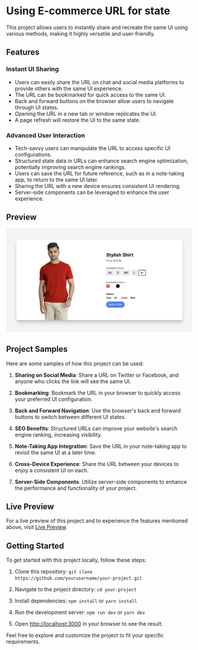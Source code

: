 # Using E-commerce URL for state 

This project allows users to instantly share and recreate the same UI using various methods, making it highly versatile and user-friendly.

## Features

### Instant UI Sharing

- Users can easily share the URL on chat and social media platforms to provide others with the same UI experience.
- The URL can be bookmarked for quick access to the same UI.
- Back and forward buttons on the browser allow users to navigate through UI states.
- Opening the URL in a new tab or window replicates the UI.
- A page refresh will restore the UI to the same state.

### Advanced User Interaction

- Tech-savvy users can manipulate the URL to access specific UI configurations.
- Structured state data in URLs can enhance search engine optimization, potentially improving search engine rankings.
- Users can save the URL for future reference, such as in a note-taking app, to return to the same UI later.
- Sharing the URL with a new device ensures consistent UI rendering.
- Server-side components can be leveraged to enhance the user experience.


## Preview

![Alt Text](./Images/desktop.png)

## Project Samples

Here are some samples of how this project can be used:

1. **Sharing on Social Media**: Share a URL on Twitter or Facebook, and anyone who clicks the link will see the same UI.

2. **Bookmarking**: Bookmark the URL in your browser to quickly access your preferred UI configuration.

3. **Back and Forward Navigation**: Use the browser's back and forward buttons to switch between different UI states.

4. **SEO Benefits**: Structured URLs can improve your website's search engine ranking, increasing visibility.

5. **Note-Taking App Integration**: Save the URL in your note-taking app to revisit the same UI at a later time.

6. **Cross-Device Experience**: Share the URL between your devices to enjoy a consistent UI on each.

7. **Server-Side Components**: Utilize server-side components to enhance the performance and functionality of your project.

## Live Preview

For a live preview of this project and to experience the features mentioned above, visit [Live Preview](https://url-for-state-example-j1j0ef0gq-yanniro2.vercel.app/?color=red&size=xl).

## Getting Started

To get started with this project locally, follow these steps:

1. Clone this repository: `git clone https://github.com/yourusername/your-project.git`

2. Navigate to the project directory: `cd your-project`

3. Install dependencies: `npm install` or `yarn install`

4. Run the development server: `npm run dev` or `yarn dev`

5. Open [http://localhost:3000](http://localhost:3000) in your browser to see the result.

Feel free to explore and customize the project to fit your specific requirements.
